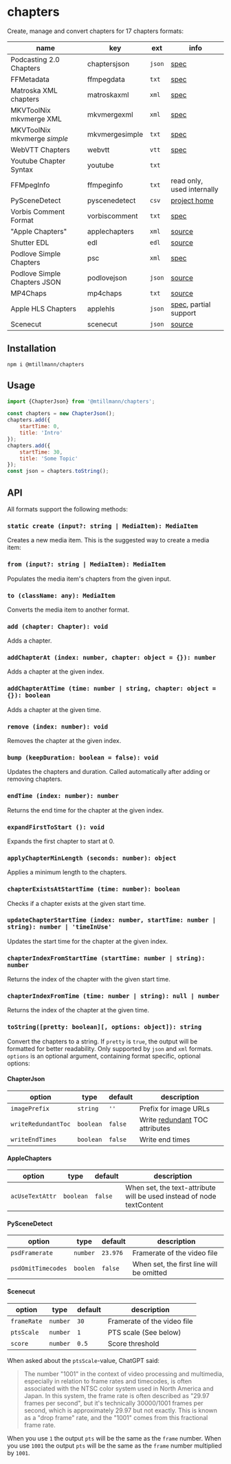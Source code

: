 # chapters

Create, manage and convert chapters for 17 chapters formats:

| name                         | key            | ext    | info                                                                                                                                                               |
|------------------------------|----------------|--------|--------------------------------------------------------------------------------------------------------------------------------------------------------------------|
| Podcasting 2.0 Chapters      | chaptersjson   | `json` | [spec](https://github.com/Podcastindex-org/podcast-namespace/blob/main/chapters/jsonChapters.md)                                                                   |
| FFMetadata                   | ffmpegdata     | `txt`  | [spec](https://ffmpeg.org/ffmpeg-formats.html#Metadata-1)                                                                                                          |
| Matroska XML chapters        | matroskaxml    | `xml`  | [spec](https://www.matroska.org/technical/chapters.html)                                                                                                           |
| MKVToolNix mkvmerge XML      | mkvmergexml    | `xml`  | [spec](https://mkvtoolnix.download/doc/mkvmerge.html#mkvmerge.chapters)                                                                                            |
| MKVToolNix mkvmerge _simple_ | mkvmergesimple | `txt`  | [spec](https://mkvtoolnix.download/doc/mkvmerge.html#mkvmerge.chapters)                                                                                            |
| WebVTT Chapters              | webvtt         | `vtt`  | [spec](https://developer.mozilla.org/en-US/docs/Web/API/WebVTT_API)                                                                                                |
| Youtube Chapter Syntax       | youtube        | `txt`  |                                                                                                                                                                    |
| FFMpegInfo                   | ffmpeginfo     | `txt`  | read only, used internally                                                                                                                                         |
| PySceneDetect                | pyscenedetect  | `csv`  | [project home](https://github.com/Breakthrough/PySceneDetect)                                                                                                      |
| Vorbis Comment Format        | vorbiscomment  | `txt`  | [spec](https://wiki.xiph.org/Chapter_Extension)                                                                                                                    |
| "Apple Chapters"             | applechapters  | `xml`  | [source](https://github.com/rigaya/NVEnc/blob/master/NVEncC_Options.en.md#--chapter-string:~:text=CHAPTER03NAME%3Dchapter%2D3-,apple%20format,-(should%20be%20in)) |
| Shutter EDL                  | edl            | `edl`  | [source](https://github.com/paulpacifico/shutter-encoder/blob/f3d6bb6dfcd629861a0b0a50113bf4b062e1ba17/src/application/SceneDetection.java)                        |
| Podlove Simple Chapters      | psc            | `xml`  | [spec](https://podlove.org/simple-chapters/)                                                                                                                       |
| Podlove Simple Chapters JSON | podlovejson    | `json` | [source](https://github.com/podlove/chapters#:~:text=org/%3E-,Encode%20to%20JSON,-iex%3E%20Chapters)                                                               |
| MP4Chaps                     | mp4chaps       | `txt`  | [source](https://github.com/podlove/chapters#:~:text=%3Achapters%3E-,Encode%20to%20mp4chaps,-iex%3E%20Chapters)                                                    |
| Apple HLS Chapters           | applehls       | `json` | [spec](https://developer.apple.com/documentation/http-live-streaming/providing-javascript-object-notation-json-chapters), partial support                          |
| Scenecut                     | scenecut       | `json` | [source](https://github.com/slhck/scenecut-extractor#:~:text=cuts%20in%20JSON-,format,-%3A)                                                                        |

## Installation

`npm i @mtillmann/chapters`

## Usage

```javascript
import {ChapterJson} from '@mtillmann/chapters';

const chapters = new ChapterJson();
chapters.add({
    startTime: 0,
    title: 'Intro'
});
chapters.add({
    startTime: 30,
    title: 'Some Topic'
});
const json = chapters.toString();
```

## API

All formats support the following methods:

### `static create (input?: string | MediaItem): MediaItem`

Creates a new media item. This is the suggested way to create a media item:

### `from (input?: string | MediaItem): MediaItem`

Populates the media item's chapters from the given input.

### `to (className: any): MediaItem`

Converts the media item to another format.

### `add (chapter: Chapter): void`

Adds a chapter.

### `addChapterAt (index: number, chapter: object = {}): number`

Adds a chapter at the given index.

### `addChapterAtTime (time: number | string, chapter: object = {}): boolean`

Adds a chapter at the given time.

### `remove (index: number): void`

Removes the chapter at the given index.

### `bump (keepDuration: boolean = false): void`

Updates the chapters and duration. Called automatically after adding or removing chapters.

### `endTime (index: number): number`

Returns the end time for the chapter at the given index.

### `expandFirstToStart (): void`

Expands the first chapter to start at 0.

### `applyChapterMinLength (seconds: number): object`

Applies a minimum length to the chapters.

### `chapterExistsAtStartTime (time: number): boolean`

Checks if a chapter exists at the given start time.

### `updateChapterStartTime (index: number, startTime: number | string): number | 'timeInUse'`

Updates the start time for the chapter at the given index.

### `chapterIndexFromStartTime (startTime: number | string): number`

Returns the index of the chapter with the given start time.

### `chapterIndexFromTime (time: number | string): null | number`

Returns the index of the chapter at the given time.

### `toString([pretty: boolean][, options: object]): string`

Convert the chapters to a string.
If `pretty` is `true`, the output will be formatted for better readability. Only supported by `json` and `xml` formats.
`options` is an optional argument, containing format specific, optional options:

#### ChapterJson

| option              | type      | default | description                                                                                                                                                      |
|---------------------|-----------|---------|------------------------------------------------------------------------------------------------------------------------------------------------------------------|
| `imagePrefix`       | `string`  | `''`    | Prefix for image URLs                                                                                                                                            |
| `writeRedundantToc` | `boolean` | `false` | Write [redundant](https://github.com/Podcastindex-org/podcast-namespace/blob/main/chapters/jsonChapters.md#:~:text=or%20not%20present%20at%20all) TOC attributes |
| `writeEndTimes`     | `boolean` | `false` | Write end times                                                                                                                                                  |

#### AppleChapters

| option          | type      | default | description                                               |
|-----------------|-----------|---------|-----------------------------------------------------------|
| `acUseTextAttr` | `boolean` | `false` | When set, the text-attribute will be used instead of node  textContent     |

#### PySceneDetect

| option             | type     | default  | description                              |
|--------------------|----------|----------|------------------------------------------|
| `psdFramerate`     | `number` | `23.976` | Framerate of the video file              |
| `psdOmitTimecodes` | `boolen` | `false`  | When set, the first line will be omitted |

#### Scenecut

| option | type     | default | description                 |
|--------|----------|---------|-----------------------------|
| `frameRate` | `number` | `30`    | Framerate of the video file |
| `ptsScale`  | `number` | `1`     | PTS scale (See below)       |
| `score`     | `number` | `0.5`   | Score threshold             |

When asked about the `ptsScale`-value, ChatGPT said:
> The number "1001" in the context of video processing and multimedia, especially in relation to frame rates and timecodes, is often associated with the NTSC color system used in North America and Japan.
> In this system, the frame rate is often described as "29.97 frames per second", but it's technically 30000/1001 frames per second, which is approximately 29.97 but not exactly. This is known as a "drop frame" rate, and the "1001" comes from this fractional frame rate.

When you use `1` the output `pts` will be the same as the `frame` number. When you use `1001` the output `pts` will be the same as the `frame` number multiplied by `1001`.
